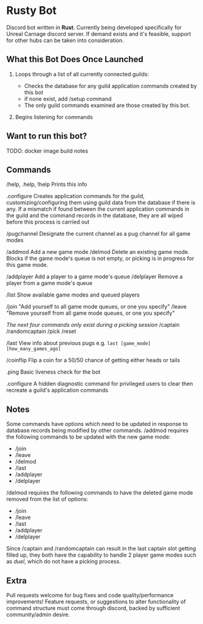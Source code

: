 # Rusty Bot

Discord bot written in **Rust**. Currently being developed specifically for Unreal Carnage discord server. If demand exists and it's feasible, support for other hubs can be taken into consideration.

## What this Bot Does Once Launched

1. Loops through a list of all currently connected guilds:
   - Checks the database for any guild application commands created by this bot
   - if none exist, add /setup command
   - The only guild commands examined are those created by this bot.
  
2. Begins listening for commands


## Want to run this bot?

TODO: docker image build notes

## Commands

/help, .help, !help
Prints this info

.configure
Creates application commands for the guild, customizing/configuring them using guild data from the database if there is any. If a mismatch if found between the current application commands in the guild and the command records in the database, they are all wiped before this process is carried out

/pugchannel
Designate the current channel as a pug channel for all game modes

/addmod
Add a new game mode
/delmod
Delete an existing game mode. Blocks if the game mode's queue is not empty, or picking is in progress for this game mode.

/addplayer
Add a player to a game mode's queue
/delplayer
Remove a player from a game mode's queue

/list
Show available game modes and queued players

/join
"Add yourself to all game mode queues, or one you specify"
/leave
"Remove yourself from all game mode queues, or one you specify"

*The next four commands only exist during a picking session*
/captain
/randomcaptain
/pick
/reset

/last
View info about previous pugs
e.g. `last [game_mode] [how_many_games_ago]`

/coinflip
Flip a coin for a 50/50 chance of getting either heads or tails

.ping
Basic liveness check for the bot

.configure
A hidden diagnostic command for privileged users to clear then recreate a guild's application commands


## Notes

Some commands have options which need to be updated in response to database records being modified by other commands.
/addmod requires the following commands to be updated with the new game mode:
- /join
- /leave
- /delmod
- /last
- /addplayer
- /delplayer

/delmod requires the following commands to have the deleted game mode removed from the list of options:
- /join
- /leave
- /last
- /addplayer
- /delplayer

Since /captain and /randomcaptain can result in the last captain slot getting filled up, they both have the capability to handle 2 player game modes such as *duel*, which do not have a picking process.


## Extra

Pull requests welcome for bug fixes and code quality/performance improvements!
Feature requests, or suggestions to alter functionality of command structure must come through discord, backed by sufficient community/admin desire.